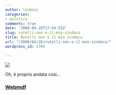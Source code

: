 ```yaml
---
author: leibniz
categories:
- politica
comments: true
date: '2008-04-28T17:44:55Z'
slug: rutelli-non-e-il-mio-sindaco
title: Rutelli non è il mio sindaco
url: "/2008/04/28/rutelli-non-e-il-mio-sindaco/"
wordpress_id: 2765

---
```

![](https://farm4.static.flickr.com/3114/2321667120_2768d0596a.jpg)

Oh, è proprio andata così...


### [Webmdf](https://www.flickr.com/photos/webmdf/2321667120/)

